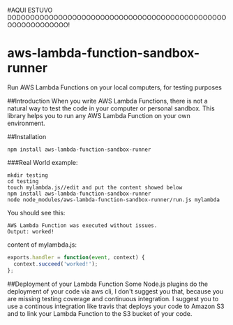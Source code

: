 #AQUI ESTUVO DODOOOOOOOOOOOOOOOOOOOOOOOOOOOOOOOOOOOOOOOOOOOOOOOOOOOOOOOOO!
# aws-lambda-function-sandbox-runner
Run AWS Lambda Functions on your local computers, for testing purposes

##Introduction
When you write AWS Lambda Functions, there is not a natural way to test the code in your computer or personal sandbox. This library helps you to run any AWS Lambda Function on your own environment.

##Installation
```
npm install aws-lambda-function-sandbox-runner
```


###Real World example:
```
mkdir testing
cd testing
touch mylambda.js//edit and put the content showed below
npm install aws-lambda-function-sandbox-runner
node node_modules/aws-lambda-function-sandbox-runner/run.js mylambda
```

You should see this:
```
AWS Lambda Function was executed without issues.
Output: worked!
```

content of mylambda.js:
```js
exports.handler = function(event, context) {
  context.succeed('worked!');
};
```

##Deployment of your Lambda Function
Some Node.js plugins do the deployment of your code via aws cli, I don't suggest you that, because you are missing testing coverage and continuous integration. I suggest you to use a continous integration like travis that deploys your code to Amazon S3 and to link your Lambda Function to the S3 bucket of your code.

